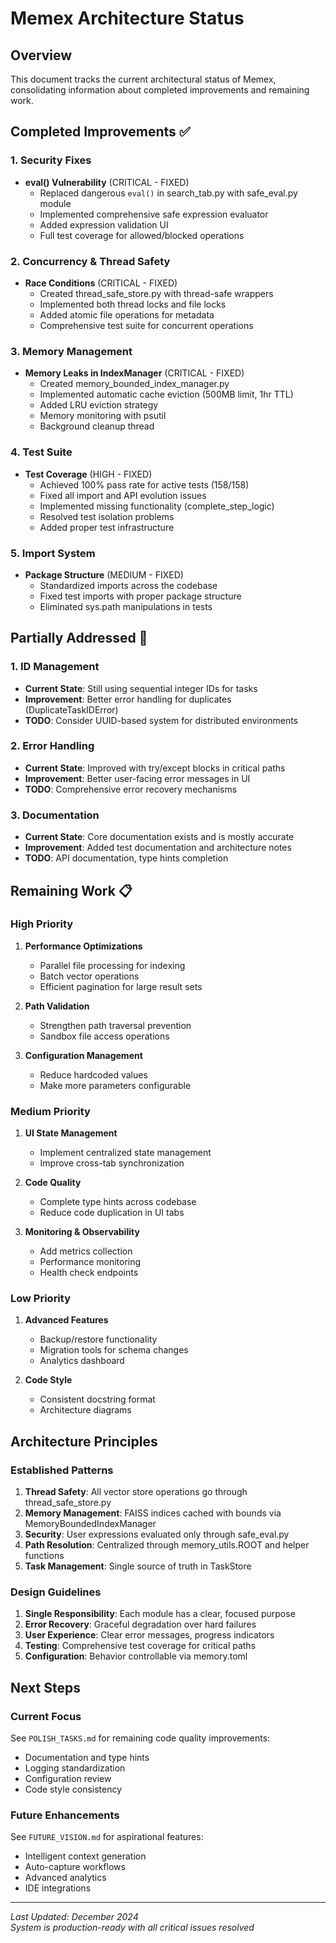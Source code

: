 # Memex Architecture Status

## Overview
This document tracks the current architectural status of Memex, consolidating information about completed improvements and remaining work.

## Completed Improvements ✅

### 1. Security Fixes
- **eval() Vulnerability** (CRITICAL - FIXED)
  - Replaced dangerous `eval()` in search_tab.py with safe_eval.py module
  - Implemented comprehensive safe expression evaluator
  - Added expression validation UI
  - Full test coverage for allowed/blocked operations

### 2. Concurrency & Thread Safety
- **Race Conditions** (CRITICAL - FIXED)
  - Created thread_safe_store.py with thread-safe wrappers
  - Implemented both thread locks and file locks
  - Added atomic file operations for metadata
  - Comprehensive test suite for concurrent operations

### 3. Memory Management
- **Memory Leaks in IndexManager** (CRITICAL - FIXED)
  - Created memory_bounded_index_manager.py
  - Implemented automatic cache eviction (500MB limit, 1hr TTL)
  - Added LRU eviction strategy
  - Memory monitoring with psutil
  - Background cleanup thread

### 4. Test Suite
- **Test Coverage** (HIGH - FIXED)
  - Achieved 100% pass rate for active tests (158/158)
  - Fixed all import and API evolution issues
  - Implemented missing functionality (complete_step_logic)
  - Resolved test isolation problems
  - Added proper test infrastructure

### 5. Import System
- **Package Structure** (MEDIUM - FIXED)
  - Standardized imports across the codebase
  - Fixed test imports with proper package structure
  - Eliminated sys.path manipulations in tests

## Partially Addressed 🔧

### 1. ID Management
- **Current State**: Still using sequential integer IDs for tasks
- **Improvement**: Better error handling for duplicates (DuplicateTaskIDError)
- **TODO**: Consider UUID-based system for distributed environments

### 2. Error Handling
- **Current State**: Improved with try/except blocks in critical paths
- **Improvement**: Better user-facing error messages in UI
- **TODO**: Comprehensive error recovery mechanisms

### 3. Documentation
- **Current State**: Core documentation exists and is mostly accurate
- **Improvement**: Added test documentation and architecture notes
- **TODO**: API documentation, type hints completion

## Remaining Work 📋

### High Priority
1. **Performance Optimizations**
   - Parallel file processing for indexing
   - Batch vector operations
   - Efficient pagination for large result sets

2. **Path Validation**
   - Strengthen path traversal prevention
   - Sandbox file access operations

3. **Configuration Management**
   - Reduce hardcoded values
   - Make more parameters configurable

### Medium Priority
1. **UI State Management**
   - Implement centralized state management
   - Improve cross-tab synchronization

2. **Code Quality**
   - Complete type hints across codebase
   - Reduce code duplication in UI tabs

3. **Monitoring & Observability**
   - Add metrics collection
   - Performance monitoring
   - Health check endpoints

### Low Priority
1. **Advanced Features**
   - Backup/restore functionality
   - Migration tools for schema changes
   - Analytics dashboard

2. **Code Style**
   - Consistent docstring format
   - Architecture diagrams

## Architecture Principles

### Established Patterns
1. **Thread Safety**: All vector store operations go through thread_safe_store.py
2. **Memory Management**: FAISS indices cached with bounds via MemoryBoundedIndexManager
3. **Security**: User expressions evaluated only through safe_eval.py
4. **Path Resolution**: Centralized through memory_utils.ROOT and helper functions
5. **Task Management**: Single source of truth in TaskStore

### Design Guidelines
1. **Single Responsibility**: Each module has a clear, focused purpose
2. **Error Recovery**: Graceful degradation over hard failures
3. **User Experience**: Clear error messages, progress indicators
4. **Testing**: Comprehensive test coverage for critical paths
5. **Configuration**: Behavior controllable via memory.toml

## Next Steps

### Current Focus
See `POLISH_TASKS.md` for remaining code quality improvements:
- Documentation and type hints
- Logging standardization  
- Configuration review
- Code style consistency

### Future Enhancements
See `FUTURE_VISION.md` for aspirational features:
- Intelligent context generation
- Auto-capture workflows
- Advanced analytics
- IDE integrations

---
*Last Updated: December 2024*  
*System is production-ready with all critical issues resolved*